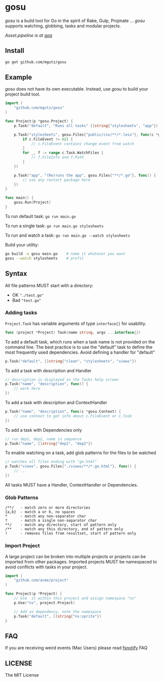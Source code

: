 # gosu

*gosu* is a build tool for Go in the spirit of Rake, Gulp, Projmate ...
*gosu* supports watching, globbing, tasks and modular projects.

_Asset.pipeline is at [goa](http://github.com/mgutz/goa)_

## Install

```sh
go get github.com/mgutz/gosu
```

## Example

*gosu* does not have its own executable. Instead, use *gosu* to build your
project build tool.

```go
import (
    "github.com/mgutz/gosu"
)

func Project(p *gosu.Project) {
    p.Task("default", "Runs all tasks" []string{"stylesheets", "app"})

    p.Task("stylesheets", gosu.Files{"public/css/**/*.less"}, func(c *gosu.Context) {
        if c.FileEvent != nil {
            // c.FileEvent contains change event from watch
        }
        for _, f := range c.Task.WatchFiles {
            // f.FileInfo and f.Path
        }
    })

    p.Task("app", "(Re)runs the app", gosu.Files{"**/*.go"}, func() {
        // use any restart package here
    })
}

func main() {
    gosu.Run(Project)
}
```

To run default task: `go run main.go`

To run a single task:  `go run main.go stylesheets`

To run and watch a task: `go run main.go --watch stylesheets`

Build your utility:

```sh
go build -o gosu main.go    # name it whatever you want
gosu --watch stylesheets    # profit
```

## Syntax

All file patterns MUST start with a directory:

-   OK  `"./test.go"`
-   Bad `"test.go"`

### Adding tasks

`Project.Task` has variable arguments of type `interface{}` for usability.

```go
func (project *Project) Task(name string, args ...interface{})
```

To add a default task, which runs when a task name is not provided on the command line.
The best practice is to use the "default" task to define the most frequently used
dependencies. Avoid defining a handler for "default"

```go
p.Task("default", []string{"clean", "stylesheets", "views"})
```

To add a task with description and Handler

```go
// description is displayed in the Tasks help screen
p.Task("name", "description", func() {
    // work here
})
```

To add a task with description and ContextHandler

```go
p.Task("name", "description", func(c *gosu.Context) {
    // use context to get info about c.FileEvent or c.Task
})
```

To add a task with Dependencies only

```go
// run dep1, dep2, name in sequence
p.Task("name", []string{"dep1", "dep2"})
```

To enable watching on a task, add glob patterns for the files to be watched

```go
// watches all files ending with "go.html"
p.Task("views", gosu.Files{"./views/**/*.go.html"}, func() {
    // ...
})
```

All tasks MUST have a Handler, ContextHandler or Dependencies.

### Glob Patterns

```
/**/   - match zero or more directories
{a,b}  - match a or b, no spaces
*      - match any non-separator char
?      - match a single non-separator char
**/    - match any directory, start of pattern only
/**    - match any this directory, end of pattern only
!      - removes files from resultset, start of pattern only
```

### Import Project

A large project can be broken into multiple projects or projects can be
imported from other packages. Imported projects MUST be namespaced to avoid
conflicts with tasks in your project.

```go
import (
    "github.com/acme/project"
)

func Project(p *Project) {
    // Use  it within this project and assign namespace "ns"
    p.Use("ns", project.Project)

    // Add as dependency, note the namespace
    p.Task("default", []string{"ns:sprite"})
}
```

## FAQ

If you are receiving weird events (Mac Users) please read [fsnotify](https://github.com/howeyc/fsnotify) FAQ

## LICENSE

The MIT License

